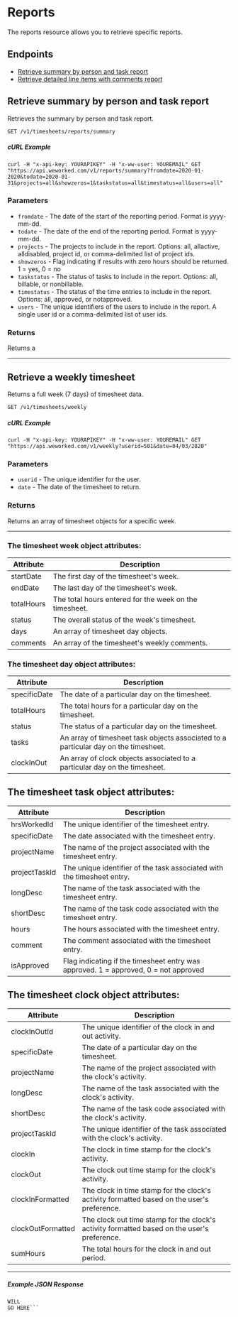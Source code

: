
# Reports
The reports resource allows you to retrieve specific reports.

## Endpoints
* [Retrieve summary by person and task report](#retrieve-summary-by-person-and-task-report)
* [Retrieve detailed line items with comments report](#retrieve-detailed-line-items-with-comments-report)

## Retrieve summary by person and task report
Retrieves the summary by person and task report.

`GET /v1/timesheets/reports/summary`

##### cURL Example
`curl -H "x-api-key: YOURAPIKEY" -H "x-ww-user: YOUREMAIL" GET "https://api.weworked.com/v1/reports/summary?fromdate=2020-01-2020&todate=2020-01-31&projects=all&showzeros=1&taskstatus=all&timestatus=all&users=all"`

### Parameters
* `fromdate` - The date of the start of the reporting period. Format is yyyy-mm-dd.
* `todate` - The date of the end of the reporting period. Format is yyyy-mm-dd.
* `projects` - The projects to include in the report. Options: all, allactive, alldisabled, project id, or comma-delimited list of project ids.
* `showzeros` - Flag indicating if results with zero hours should be returned. 1 = yes, 0 = no
* `taskstatus` - The status of tasks to include in the report. Options: all, billable, or nonbillable.
* `timestatus` - The status of the time entries to include in the report. Options: all, approved, or notapproved. 
* `users` - The unique identifiers of the users to include in the report. A single user id or a comma-delimited list of user ids.

### Returns
Returns a 

-------------

## Retrieve a weekly timesheet
Returns a full week (7 days) of timesheet data.

`GET /v1/timesheets/weekly`

##### cURL Example
`curl -H "x-api-key: YOURAPIKEY" -H "x-ww-user: YOUREMAIL" GET "https://api.weworked.com/v1/weekly?userid=501&date=04/03/2020"`

### Parameters
* `userid` - The unique identifier for the user.
* `date` - The date of the timesheet to return.

### Returns
Returns an array of timesheet objects for a specific week.

-------------

### The timesheet week object attributes:

| Attribute  | Description   |
| ---------- | ------------- |
| startDate   | The first day of the timesheet's week.  |
| endDate       | The last day of the timesheet's week.  |
| totalHours    | The total hours entered for the week on the timesheet. |
| status       | The overall status of the week's timesheet. |
| days      | An array of timesheet day objects.  |
| comments        | An array of the timesheet's weekly comments.  |

### The timesheet day object attributes:

| Attribute  | Description   |
| ---------- | ------------- |
| specificDate   | The date of a particular day on the timesheet.  |
| totalHours       | The total hours for a particular day on the timesheet.  |
| status       | The status of a particular day on the timesheet.  |
| tasks      | An array of timesheet task objects associated to a particular day on the timesheet.  |
| clockInOut        | An array of clock objects associated to a particular day on the timesheet.  |

## The timesheet task object attributes:
| Attribute  | Description   |
| ---------- | ------------- |
| hrsWorkedId    | The unique identifier of the timesheet entry.  |
| specificDate   | The date associated with the timesheet entry.  |
| projectName  | The name of the project associated with the timesheet entry.  |
| projectTaskId    | The unique identifier of the task associated with the timesheet entry. |
| longDesc    | The name of the task associated with the timesheet entry. |
| shortDesc    | The name of the task code associated with the timesheet entry. |
| hours    | The hours associated with the timesheet entry. |
| comment    | The comment associated with the timesheet entry. |
| isApproved    | Flag indicating if the timesheet entry was approved. 1 = approved, 0 = not approved |

## The timesheet clock object attributes:
| Attribute  | Description   |
| ---------- | ------------- |
| clockInOutId    | The unique identifier of the clock in and out activity. |
| specificDate   | The date of a particular day on the timesheet. |
| projectName  | The name of the project associated with the clock's activity. |
| longDesc    | The name of the task associated with the clock's activity. |
| shortDesc    | The name of the task code associated with the clock's activity. |
| projectTaskId    | The unique identifier of the task associated with the clock's activity. |
| clockIn    | The clock in time stamp for the clock's activity. |
| clockOut    | The clock out time stamp for the clock's activity. |
| clockInFormatted    | The clock in time stamp for the clock's activity formatted based on the user's preference. |
| clockOutFormatted    | The clock out time stamp for the clock's activity formatted based on the user's preference. |
| sumHours    | The total hours for the clock in and out period. |

-------------

##### Example JSON Response
```SAMPLE RESPONSE
WILL
GO HERE```

